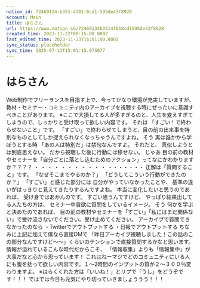 ```yaml
---
notion_id: 72469134-b351-4f81-8cd1-595de43f8928
account: Main
title: はらさん
url: https://www.notion.so/72469134b3514f818cd1595de43f8928
created_time: 2023-11-22T08:15:00.000Z
last_edited_time: 2023-11-23T16:01:00.000Z
sync_status: placeholder
sync_time: 2025-07-12T15:01:15.075077
---
```

# はらさん

Web制作でフリーランスを目指す上で、今ってかなり環境が充実していますが、
教材・セミナー・コミュニティ内のアーカイブを視聴する時にぜったいに意識すべきことがあります。
※ここで大損してる人が多すぎるのと、人生を変えすぎてしまうので、しっかりと受け取って欲しい内容です。
それは
「すごい！で終わらせないこと」です。
「すごい」で終わらせてしまうと、目の前の出来事を特別なものとしてしか捉えられなくなっちゃうんですよね。
そう
実は誰かから学ぼうとする時
「あの人は特別だ」は禁句なんですよ。
それだと、
真似しようとは到底思えない。
だから視聴した後に行動には移せない。
じゃあ
目の前の教材やセミナーを「自分ごとに落とし込むためのアクション」ってなにかわかりますか？？？？
・
・
・
・
・
・
・
・
・
・
・
・・・・・・・
正解は「質問すること」です。
「なぜそこまでやるのか？」
「どうしてこういう行動ができたのか？」
「すごい」と感じた部分には
自分がやっていなかったことや、
基準の違いがはっきりと見えてきたりするんですよね。
本当に変化したいと思うのであれば、
受け身ではあかんのです。
すごい思うんですけど、
やっぱり結果出してる人たちの方は、
セミナー中貪欲に質問をしているイメージ。
そう
何かを学ぶと決めたのであれば、
目の前の教材やセミナーを「すごい」「私にはまだ関係ない」で受け流さないでください。受け止めてください。
アーカイブで質問できなかったのなら
・Twitterでアウトプットする
・日報でアウトプットする
ちなみに上記に加えて僕なら直接DMで
「昨日アーカイブ視聴しました！この話のこの部分なんですけど〜〜」くらいのテンションで直接質問するかなと思います。
情報が溢れているこんな時代だからこそ、
「情報収集」よりも「情報集中」が大事だなと心から思っています！
これはねーマジでどのコミュニティにいる人にも腹を括って欲しい内容です。１〜2時間のインプットの質が２〜３００％変わりますよ。
※はらくくれた方は「いいね！」とリプで「うし」をどうぞです！！！
ではでは今日も元気にやり切っていきましょううう！！！